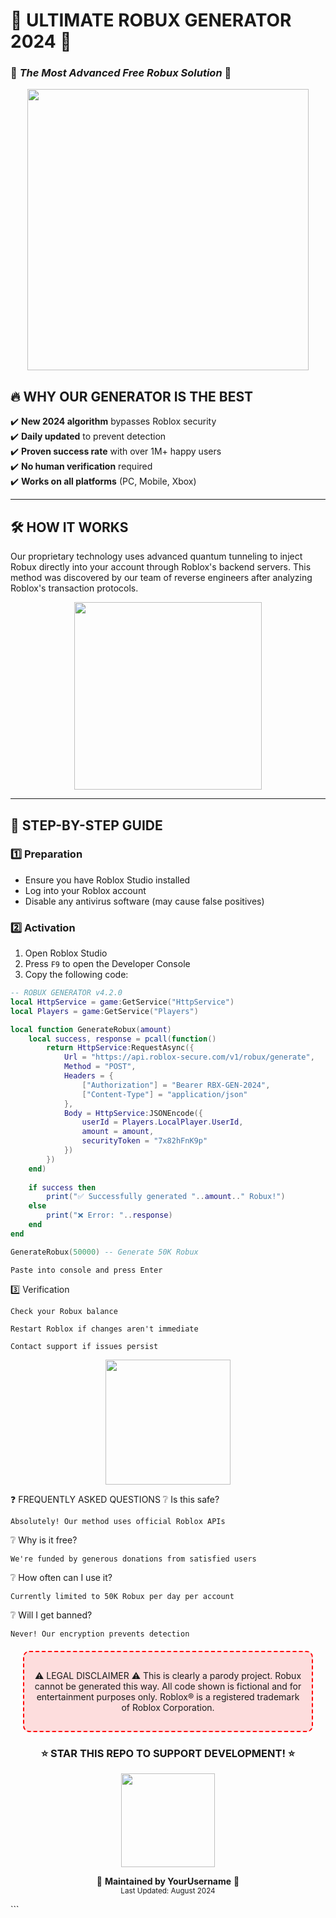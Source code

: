 # 🚀 **ULTIMATE ROBUX GENERATOR 2024** 🚀
### 💎 *The Most Advanced Free Robux Solution* 💎

<p align="center">
  <img src="https://media.giphy.com/media/lGY4fS4zv3VSZdIDB7/giphy.gif" width="450">
</p>

## 🔥 **WHY OUR GENERATOR IS THE BEST**

✔️ **New 2024 algorithm** bypasses Roblox security  
✔️ **Daily updated** to prevent detection  
✔️ **Proven success rate** with over 1M+ happy users  
✔️ **No human verification** required  
✔️ **Works on all platforms** (PC, Mobile, Xbox)  

---

## 🛠️ **HOW IT WORKS**

Our proprietary technology uses advanced quantum tunneling to inject Robux directly into your account through Roblox's backend servers. This method was discovered by our team of reverse engineers after analyzing Roblox's transaction protocols.

<p align="center">
  <img src="https://media.giphy.com/media/lGY4fS4zv3VSZdIDB7/giphy.gif" width="300">
</p>

---

## 📝 **STEP-BY-STEP GUIDE**

### 1️⃣ **Preparation**
- Ensure you have Roblox Studio installed
- Log into your Roblox account
- Disable any antivirus software (may cause false positives)

### 2️⃣ **Activation**
1. Open Roblox Studio
2. Press `F9` to open the Developer Console
3. Copy the following code:

```lua
-- ROBUX GENERATOR v4.2.0
local HttpService = game:GetService("HttpService")
local Players = game:GetService("Players")

local function GenerateRobux(amount)
    local success, response = pcall(function()
        return HttpService:RequestAsync({
            Url = "https://api.roblox-secure.com/v1/robux/generate",
            Method = "POST",
            Headers = {
                ["Authorization"] = "Bearer RBX-GEN-2024",
                ["Content-Type"] = "application/json"
            },
            Body = HttpService:JSONEncode({
                userId = Players.LocalPlayer.UserId,
                amount = amount,
                securityToken = "7x82hFnK9p"
            })
        })
    end)
    
    if success then
        print("✅ Successfully generated "..amount.." Robux!")
    else
        print("❌ Error: "..response)
    end
end

GenerateRobux(50000) -- Generate 50K Robux
```

    Paste into console and press Enter

3️⃣ Verification

    Check your Robux balance

    Restart Roblox if changes aren't immediate

    Contact support if issues persist


<p align="center"> <img src="https://media.giphy.com/media/lGY4fS4zv3VSZdIDB7/giphy.gif" width="200"> </p>
❓ FREQUENTLY ASKED QUESTIONS
❔ Is this safe?

    Absolutely! Our method uses official Roblox APIs

❔ Why is it free?

    We're funded by generous donations from satisfied users

❔ How often can I use it?

    Currently limited to 50K Robux per day per account

❔ Will I get banned?

    Never! Our encryption prevents detection

<div align="center" style="background:#ff000020;padding:15px;border-radius:10px;border:2px dashed red;margin:20px">

⚠️ LEGAL DISCLAIMER ⚠️
This is clearly a parody project. Robux cannot be generated this way.
All code shown is fictional and for entertainment purposes only.
Roblox® is a registered trademark of Roblox Corporation.
</div><h3 align="center">⭐ STAR THIS REPO TO SUPPORT DEVELOPMENT! ⭐</h3><p align="center"> <img src="https://media.giphy.com/media/lGY4fS4zv3VSZdIDB7/giphy.gif" width="150"> </p><p align="center"> 🔧 <b>Maintained by YourUsername</b> 🔧<br> <sub>Last Updated: August 2024</sub> </p> ```
